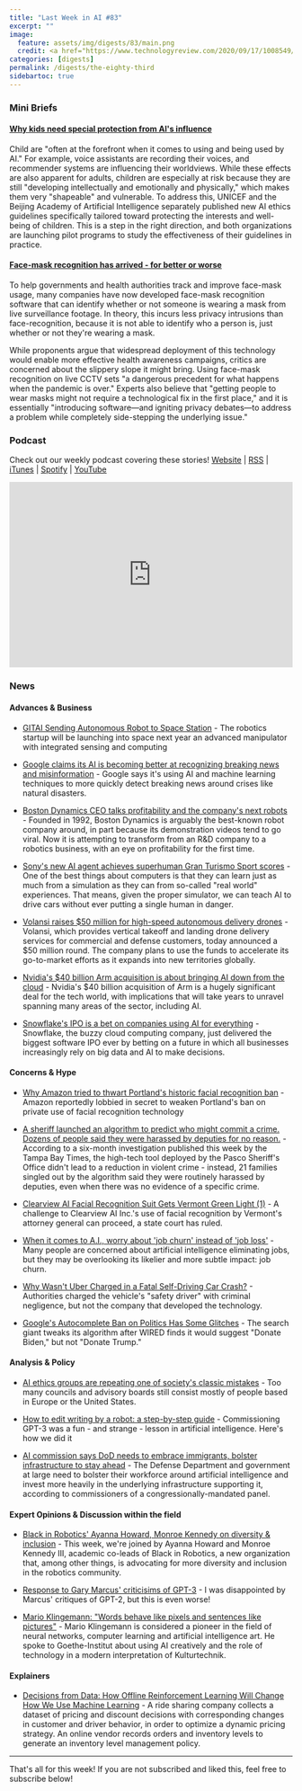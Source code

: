 ```yaml
---
title: "Last Week in AI #83"
excerpt: ""
image: 
  feature: assets/img/digests/83/main.png
  credit: <a href="https://www.technologyreview.com/2020/09/17/1008549/kids-need-protection-from-ai/"> Ludovic Toinel / Unsplash via MIT Tech Review </a>
categories: [digests]
permalink: /digests/the-eighty-third
sidebartoc: true
---
```


### Mini Briefs

#### [Why kids need special protection from AI's influence](https://www.technologyreview.com/2020/09/17/1008549/kids-need-protection-from-ai/)

Child are "often at the forefront when it comes to using and being used by AI."
For example, voice assistants are recording their voices, and recommender systems are influencing their worldviews.
While these effects are also apparent for adults, children are especially at risk because they are still "developing intellectually and emotionally and physically," which makes them very "shapeable" and vulnerable.
To address this, UNICEF and the Beijing Academy of Artificial Intelligence separately published new AI ethics guidelines specifically tailored toward protecting the interests and well-being of children.
This is a step in the right direction, and both organizations are launching pilot programs to study the effectiveness of their guidelines in practice.

#### [Face-mask recognition has arrived - for better or worse](https://www.nationalgeographic.com/science/2020/09/face-mask-recognition-has-arrived-for-coronavirus-better-or-worse-cvd/)

To help governments and health authorities track and improve face-mask usage, many companies have now developed face-mask recognition software that can identify whether or not someone is wearing a mask from live surveillance footage.
In theory, this incurs less privacy intrusions than face-recognition, because it is not able to identify who a person is, just whether or not they're wearing a mask.

While proponents argue that widespread deployment of this technology would enable more effective health awareness campaigns, critics are concerned about the slippery slope it might bring.
Using face-mask recognition on live CCTV sets "a dangerous precedent for what happens when the pandemic is over."
Experts also believe that "getting people to wear masks might not require a technological fix in the first place," and it is essentially "introducing software—and igniting privacy debates—to address a problem while completely side-stepping the underlying issue."

### Podcast

Check out our weekly podcast covering these stories!
[Website](https://aitalk.podbean.com) \|
[RSS](https://feed.podbean.com/aitalk/feed.xml) \| 
[iTunes](https://podcasts.apple.com/us/podcast/lets-talk-ai/id1502782720) \|
[Spotify](https://open.spotify.com/show/17HiNdxcoKJLLNibIAyUch) \| 
[YouTube](https://www.youtube.com/channel/UCKARTq-t5SPMzwtft8FWwnA)
<iframe title="Let's Talk AI" id="multi_iframe" class="podcast_embed"
 src="https://www.podbean.com/media/player/multi?playlist=http%3A%2F%2Fplaylist.podbean.com%2F7703921%2Fplaylist_multi.xml&vjs=1&kdsowie31j4k1jlf913=4975ccdd28d39e38bf5a1ccaf0c6ca4337fa996b&size=430&skin=9&episode_list_bg=%23ffffff&bg_left=%23000000&bg_mid=%230c5056&bg_right=%232a1844&podcast_title_color=%23c4c4c4&episode_title_color=%23ffffff&auto=0&share=1&fonts=Helvetica&download=0&rtl=0&show_playlist_recent_number=10&pbad=1" 
 scrolling="yes" allowfullscreen="" width="100%" height="330" frameborder="0"></iframe>

### News
#### Advances & Business

* [GITAI Sending Autonomous Robot to Space Station](https://spectrum.ieee.org/automaton/robotics/space-robots/gitai-autonomous-robot-iss) - The robotics startup will be launching into space next year an advanced manipulator with integrated sensing and computing

* [Google claims its AI is becoming better at recognizing breaking news and misinformation](https://venturebeat.com/2020/09/10/google-claims-its-ai-is-becoming-better-at-recognizing-breaking-news-and-misinformation/) - Google says it's using AI and machine learning techniques to more quickly detect breaking news around crises like natural disasters.

* [Boston Dynamics CEO talks profitability and the company's next robots](https://venturebeat.com/2020/09/14/boston-dynamics-ceo-profitability-roadmap-next-robots/) - Founded in 1992, Boston Dynamics is arguably the best-known robot company around, in part because its demonstration videos tend to go viral. Now it is attempting to transform from an R&D company to a robotics business, with an eye on profitability for the first time.

* [Sony's new AI agent achieves superhuman Gran Turismo Sport scores](https://thenextweb.com/neural/2020/09/15/sonys-new-ai-agent-achieves-superhuman-gran-turismo-sport-scores/) - One of the best things about computers is that they can learn just as much from a simulation as they can from so-called "real world" experiences. That means, given the proper simulator, we can teach AI to drive cars without ever putting a single human in danger.

* [Volansi raises $50 million for high-speed autonomous delivery drones](https://venturebeat.com/2020/09/15/volansi-raises-50-million-for-high-speed-autonomous-delivery-drones/) - Volansi, which provides vertical takeoff and landing drone delivery services for commercial and defense customers, today announced a $50 million round. The company plans to use the funds to accelerate its go-to-market efforts as it expands into new territories globally.

* [Nvidia's $40 billion Arm acquisition is about bringing AI down from the cloud](https://www.theverge.com/2020/9/14/21435890/nvidia-arm-acquisition-40-billion-ai-cloud-edge-why) - Nvidia's $40 billion acquisition of Arm is a hugely significant deal for the tech world, with implications that will take years to unravel spanning many areas of the sector, including AI.

* [Snowflake's IPO is a bet on companies using AI for everything](https://qz.com/1904413/snowflakes-ipo-is-a-bet-on-companies-using-ai-for-everything/) - Snowflake, the buzzy cloud computing company, just delivered the biggest software IPO ever by betting on a future in which all businesses increasingly rely on big data and AI to make decisions. 

#### Concerns & Hype

* [Why Amazon tried to thwart Portland's historic facial recognition ban](https://www.salon.com/2020/09/13/amazon-portland-facial-recognition-ban-lobbying-surveillance/) - Amazon reportedly lobbied in secret to weaken Portland's ban on private use of facial recognition technology

* [A sheriff launched an algorithm to predict who might commit a crime. Dozens of people said they were harassed by deputies for no reason.](https://www.businessinsider.com/predictive-policing-algorithm-monitors-harasses-families-report-2020-9) - According to a six-month investigation published this week by the Tampa Bay Times, the high-tech tool deployed by the Pasco Sheriff's Office didn't lead to a reduction in violent crime - instead, 21 families singled out by the algorithm said they were routinely harassed by deputies, even when there was no evidence of a specific crime.

* [Clearview AI Facial Recognition Suit Gets Vermont Green Light (1)](https://news.bloomberglaw.com/privacy-and-data-security/clearview-ai-facial-recognition-suit-gets-green-light-in-vermont) - A challenge to Clearview AI Inc.'s use of facial recognition by Vermont's attorney general can proceed, a state court has ruled.

* [When it comes to A.I., worry about 'job churn' instead of 'job loss'](https://fortune.com/2020/09/15/artificial-intelligence-jobs-workforce-house-budget-committee/) - Many people are concerned about artificial intelligence eliminating jobs, but they may be overlooking its likelier and more subtle impact: job churn.

* [Why Wasn't Uber Charged in a Fatal Self-Driving Car Crash?](https://www.wired.com/story/why-not-uber-charged-fatal-self-driving-car-crash/) - Authorities charged the vehicle's "safety driver" with criminal negligence, but not the company that developed the technology.

* [Google's Autocomplete Ban on Politics Has Some Glitches](https://www.wired.com/story/googles-autocomplete-ban-politics-glitches/) - The search giant tweaks its algorithm after WIRED finds it would suggest "Donate Biden," but not "Donate Trump."

#### Analysis & Policy

* [AI ethics groups are repeating one of society's classic mistakes](https://www.technologyreview.com/2020/09/14/1008323/ai-ethics-representation-artificial-intelligence-opinion/) - Too many councils and advisory boards still consist mostly of people based in Europe or the United States.

* [How to edit writing by a robot: a step-by-step guide](https://www.theguardian.com/technology/commentisfree/2020/sep/11/artificial-intelligence-robot-writing-gpt-3) - Commissioning GPT-3 was a fun - and strange - lesson in artificial intelligence. Here's how we did it

* [AI commission says DoD needs to embrace immigrants, bolster infrastructure to stay ahead](https://federalnewsnetwork.com/defense-main/2020/09/ai-commission-says-dod-needs-to-embrace-immigrants-bolster-infrastructure-to-stay-ahead/) - The Defense Department and government at large need to bolster their workforce around artificial intelligence and invest more heavily in the underlying infrastructure supporting it, according to commissioners of a congressionally-mandated panel.

#### Expert Opinions & Discussion within the field

* [Black in Robotics' Ayanna Howard, Monroe Kennedy on diversity & inclusion](https://www.therobotreport.com/black-in-robotics-ayanna-howard-diversity/) - This week, we're joined by Ayanna Howard and Monroe Kennedy III, academic co-leads of Black in Robotics, a new organization that, among other things, is advocating for more diversity and inclusion in the robotics community.

* [Response to Gary Marcus' criticisims of GPT-3](https://nostalgebraist.tumblr.com/post/628024664310136832/gary-marcus-has-co-authored-a-brief-critique-of) - I was disappointed by Marcus' critiques of GPT-2, but this is even worse!

* [Mario Klingemann: "Words behave like pixels and sentences like pictures"](https://www.goethe.de/prj/k40/en/kun/kli.html) - Mario Klingemann is considered a pioneer in the field of neural networks, computer learning and artificial intelligence art. He spoke to Goethe-Institut about using AI creatively and the role of technology in a modern interpretation of Kulturtechnik.

#### Explainers

* [Decisions from Data: How Offline Reinforcement Learning Will Change How We Use Machine Learning](https://medium.com/@sergey.levine/decisions-from-data-how-offline-reinforcement-learning-will-change-how-we-use-ml-24d98cb069b0) - A ride sharing company collects a dataset of pricing and discount decisions with corresponding changes in customer and driver behavior, in order to optimize a dynamic pricing strategy. An online vendor records orders and inventory levels to generate an inventory level management policy.

<hr>

That's all for this week! If you are not subscribed and liked this, feel free to subscribe below!
